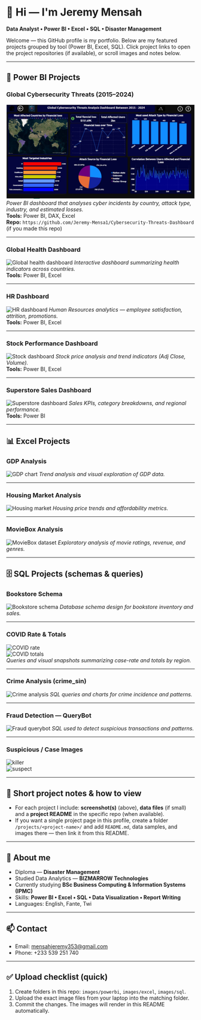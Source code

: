 # 👋 Hi — I'm Jeremy Mensah

**Data Analyst • Power BI • Excel • SQL • Disaster Management**

Welcome — this GitHub profile is my portfolio. Below are my featured projects grouped by tool (Power BI, Excel, SQL). Click project links to open the project repositories (if available), or scroll images and notes below.



---

## 📂 Power BI Projects

### Global Cybersecurity Threats (2015–2024)
![Cybersecurity dashboard](https://github.com/Jeremy-Mensah1/Jeremy-Mensah1/blob/main/cybersecurity_dashboard.jpg?raw=true)
*Power BI dashboard that analyses cyber incidents by country, attack type, industry, and estimated losses.*  
**Tools:** Power BI, DAX, Excel  
**Repo:** `https://github.com/Jeremy-Mensa1/Cybersecurity-Threats-Dashboard` (if you made this repo)

---

### Global Health Dashboard
![Global health dashboard](images/powerbi/global_health_dashboard.jpg)
*Interactive dashboard summarizing health indicators across countries.*  
**Tools:** Power BI, Excel

---

### HR Dashboard
![HR dashboard](images/powerbi/hr_dashboard.jpg)
*Human Resources analytics — employee satisfaction, attrition, promotions.*  
**Tools:** Power BI, Excel

---

### Stock Performance Dashboard
![Stock dashboard](images/powerbi/stock.jpg)
*Stock price analysis and trend indicators (Adj Close, Volume).*  
**Tools:** Power BI, Excel

---

### Superstore Sales Dashboard
![Superstore dashboard](images/powerbi/superstore.jpg)
*Sales KPIs, category breakdowns, and regional performance.*  
**Tools:** Power BI

---

## 📊 Excel Projects

### GDP Analysis
![GDP chart](images/excel/gdp.png)
*Trend analysis and visual exploration of GDP data.*

---

### Housing Market Analysis
![Housing market](images/excel/housing.jpg)
*Housing price trends and affordability metrics.*

---

### MovieBox Analysis
![MovieBox dataset](images/excel/moviebox.jpg)
*Exploratory analysis of movie ratings, revenue, and genres.*

---

## 🗄️ SQL Projects (schemas & queries)

### Bookstore Schema
![Bookstore schema](images/sql/bookstore_schema.png)
*Database schema design for bookstore inventory and sales.*

---

### COVID Rate & Totals
![COVID rate](images/sql/covid_rate.png)  
![COVID totals](images/sql/covid_totals.png)  
*Queries and visual snapshots summarizing case-rate and totals by region.*

---

### Crime Analysis (crime_sin)
![Crime analysis](images/sql/crime_sin.png)
*SQL queries and charts for crime incidence and patterns.*

---

### Fraud Detection — QueryBot
![Fraud querybot](images/sql/fraud_querybot.png)
*SQL used to detect suspicious transactions and patterns.*

---

### Suspicious / Case Images
![killer](images/sql/killer.png)  
![suspect](images/sql/suspect.png)

---

## 📌 Short project notes & how to view
- For each project I include: **screenshot(s)** (above), **data files** (if small) and a **project README** in the specific repo (when available).  
- If you want a single project page in this profile, create a folder `/projects/<project-name>/` and add `README.md`, data samples, and images there — then link it from this README.

---

## 🧾 About me
- Diploma — **Disaster Management**  
- Studied Data Analytics — **BIZMARROW Technologies**  
- Currently studying **BSc Business Computing & Information Systems (IPMC)**  
- Skills: **Power BI • Excel • SQL • Data Visualization • Report Writing**  
- Languages: English, Fante, Twi

---

## 📫 Contact
- Email: [mensahjeremy353@gmail.com](mailto:mensahjeremy353@gmail.com)  
- Phone: +233 539 251 740

---

## ✅ Upload checklist (quick)
1. Create folders in this repo: `images/powerbi`, `images/excel`, `images/sql`.  
2. Upload the exact image files from your laptop into the matching folder.  
3. Commit the changes. The images will render in this README automatically.


